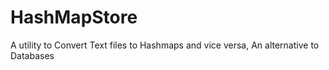 # HashMapStore
A utility to Convert Text files to Hashmaps and vice versa, An alternative to Databases
